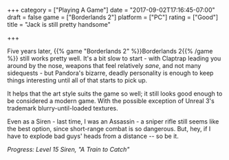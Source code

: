 +++
category = ["Playing A Game"]
date = "2017-09-02T17:16:45-07:00"
draft = false
game = ["Borderlands 2"]
platform = ["PC"]
rating = ["Good"]
title = "Jack is still pretty handsome"

+++

Five years later, {{% game "Borderlands 2" %}}Borderlands 2{{% /game %}} still works pretty well.  It's a bit slow to start - with Claptrap leading you around by the nose, weapons that feel relatively <i>sane</i>, and not many sidequests - but Pandora's bizarre, deadly personality is enough to keep things interesting until all of that starts to pick up.

It helps that the art style suits the game so well; it still looks good enough to be considered a modern game.  With the possible exception of Unreal 3's trademark blurry-until-loaded textures.

Even as a Siren - last time, I was an Assassin - a sniper rifle still seems like the best option, since short-range combat is so dangerous.  But, hey, if I have to explode bad guys' heads from a distance -- so be it.

<i>Progress: Level 15 Siren, "A Train to Catch"</i>
